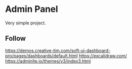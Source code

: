 # Admin Panel

Very simple project.

## Follow

https://demos.creative-tim.com/soft-ui-dashboard-pro/pages/dashboards/default.html
https://excalidraw.com/
https://adminlte.io/themes/v3/index3.html
